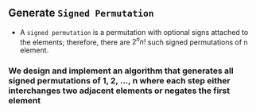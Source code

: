 ## Generate `Signed Permutation`
- A `signed permutation` is a permutation with optional signs attached to the elements; therefore,
there are $2^nn!$ such signed permutations of n element.
### We design and implement an algorithm that generates all signed permutations of 1, 2, ..., n where each step either interchanges two adjacent elements or negates the first element
